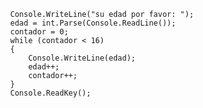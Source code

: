             Console.WriteLine("su edad por favor: ");
            edad = int.Parse(Console.ReadLine());
            contador = 0;
            while (contador < 16)
            {
                Console.WriteLine(edad);
                edad++;
                contador++;
            }
            Console.ReadKey();
